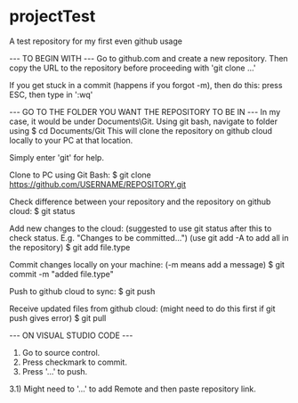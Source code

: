 # projectTest
A test repository for my first even github usage

--- TO BEGIN WITH ---
Go to github.com and create a new repository. Then copy the URL to the repository before proceeding with 'git clone ...'

If you get stuck in a commit (happens if you forgot -m), then do this: press ESC, then type in ':wq'

--- GO TO THE FOLDER YOU WANT THE REPOSITORY TO BE IN ---
In my case, it would be under Documents\Git.
Using git bash, navigate to folder using $ cd Documents/Git
This will clone the repository on github cloud locally to your PC at that location. 

Simply enter 'git' for help.

Clone to PC using Git Bash:
$ git clone https://github.com/USERNAME/REPOSITORY.git

Check difference between your repository and the repository on github cloud:
$ git status

Add new changes to the cloud: (suggested to use git status after this to check status. E.g. "Changes to be committed...") (use git add -A to add all in the repository)
$ git add file.type

Commit changes locally on your machine: (-m means add a message)
$ git commit -m "added file.type"

Push to github cloud to sync:
$ git push

Receive updated files from github cloud: (might need to do this first if git push gives error)
$ git pull


--- ON VISUAL STUDIO CODE ---
1) Go to source control.
2) Press checkmark to commit.
3) Press '...' to push.

3.1) Might need to '...' to add Remote and then paste repository link. 
